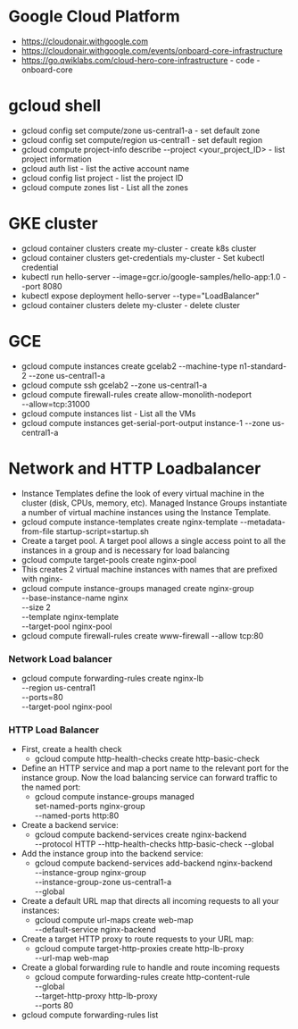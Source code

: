 # Google Cloud Platform
* https://cloudonair.withgoogle.com
* https://cloudonair.withgoogle.com/events/onboard-core-infrastructure
* https://go.qwiklabs.com/cloud-hero-core-infrastructure - code - onboard-core

# gcloud shell
* gcloud config set compute/zone us-central1-a - set default zone
* gcloud config set compute/region us-central1 - set default region
* gcloud compute project-info describe --project <your_project_ID> - list project information
* gcloud auth list - list the active account name
* gcloud config list project - list the project ID
* gcloud compute zones list - List all the zones

# GKE cluster
* gcloud container clusters create my-cluster - create k8s cluster
* gcloud container clusters get-credentials my-cluster - Set kubectl credential
* kubectl run hello-server --image=gcr.io/google-samples/hello-app:1.0 --port 8080
* kubectl expose deployment hello-server --type="LoadBalancer"
* gcloud container clusters delete my-cluster - delete cluster

# GCE
* gcloud compute instances create gcelab2 --machine-type n1-standard-2 --zone us-central1-a
* gcloud compute ssh gcelab2 --zone us-central1-a
* gcloud compute firewall-rules create allow-monolith-nodeport \
  --allow=tcp:31000
* gcloud compute instances list - List all the VMs
* gcloud compute instances get-serial-port-output instance-1 --zone us-central1-a

# Network and HTTP Loadbalancer
* Instance Templates define the look of every virtual machine in the cluster (disk, CPUs, memory, etc). Managed Instance Groups instantiate a number of virtual machine instances using the Instance Template.
* gcloud compute instance-templates create nginx-template --metadata-from-file startup-script=startup.sh 
* Create a target pool. A target pool allows a single access point to all the instances in a group and is necessary for load balancing
* gcloud compute target-pools create nginx-pool
* This creates 2 virtual machine instances with names that are prefixed with nginx-
* gcloud compute instance-groups managed create nginx-group \
         --base-instance-name nginx \
         --size 2 \
         --template nginx-template \
         --target-pool nginx-pool
* gcloud compute firewall-rules create www-firewall --allow tcp:80

### Network Load balancer
* gcloud compute forwarding-rules create nginx-lb \
         --region us-central1 \
         --ports=80 \
         --target-pool nginx-pool

### HTTP Load Balancer
* First, create a health check
    * gcloud compute http-health-checks create http-basic-check
* Define an HTTP service and map a port name to the relevant port for the instance group. Now the load balancing service can forward traffic to the named port:
    * gcloud compute instance-groups managed \
        set-named-ports nginx-group \
        --named-ports http:80
* Create a backend service:
    * gcloud compute backend-services create nginx-backend \
        --protocol HTTP --http-health-checks http-basic-check --global
* Add the instance group into the backend service:
    * gcloud compute backend-services add-backend nginx-backend \
        --instance-group nginx-group \
        --instance-group-zone us-central1-a \
        --global
* Create a default URL map that directs all incoming requests to all your instances:
    * gcloud compute url-maps create web-map \
    --default-service nginx-backend
* Create a target HTTP proxy to route requests to your URL map:
    * gcloud compute target-http-proxies create http-lb-proxy \
    --url-map web-map
* Create a global forwarding rule to handle and route incoming requests
    * gcloud compute forwarding-rules create http-content-rule \
        --global \
        --target-http-proxy http-lb-proxy \
        --ports 80
* gcloud compute forwarding-rules list